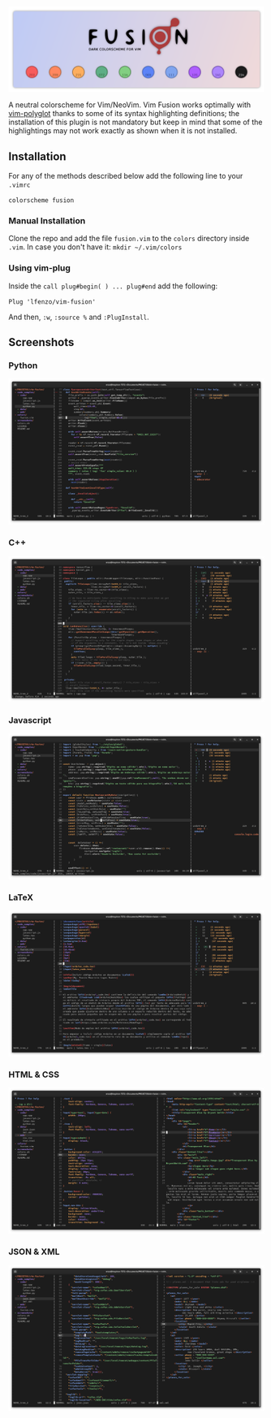 ![](./screenshots/fusion.png)

A neutral colorscheme for Vim/NeoVim. Vim Fusion works optimally with [vim-polyglot](https://github.com/sheerun/vim-polyglot) thanks to some of its syntax highlighting definitions; the installation of this plugin is not mandatory but keep in mind that some of the highlightings may not work exactly as shown when it is not installed. 

## Installation

For any of the methods described below add the following line to your `.vimrc`

```console
colorscheme fusion
```
### Manual Installation

Clone the repo and add the file `fusion.vim` to the `colors` directory inside `.vim`. In case you don't have it: `mkdir ~/.vim/colors`

### Using vim-plug

Inside the ``call plug#begin( ) ... plug#end`` add the following:

```console
Plug 'lfenzo/vim-fusion'
```
And then, `:w`, `:source %` and `:PlugInstall`.

## Screenshots

### Python
![](./screenshots/python.png)

### C++
![](./screenshots/cpp.png)

### Javascript 
![](./screenshots/javascript.png)

### LaTeX
![](./screenshots/latex.png)

### HTML & CSS
![](./screenshots/html-css.png)

### JSON & XML
![](./screenshots/json-xml.png)
